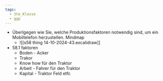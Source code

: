 ```yaml
---
tags:
  - 3te_Klasse
  - ggp
---
```

- Überlgegen wie Sie, welche Produktionsfaktoren notwendig sind, um ein Mobiltelefon herzustellen. Mindmap
	- ![[s58 thing 14-10-2024-43.excalidraw]]
- 58.1 faktoren 
	- Boden - Acker
	- Trakor 
	- Know how für den Traktor 
	- Arbeit - Fahrer für den Traktor
	- Kapital - Traktor Feld etfc
